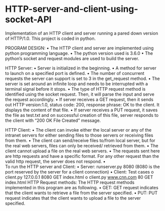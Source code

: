# HTTP-server-and-client-using-socket-API
 Implementation of an HTTP client and server running a pared down version of HTTP/1.0. This project is coded in python.


PROGRAM DESIGN:
•	The HTTP client and server are implemented using python programming language. 
•	The python version used is 3.6.0
•	The python’s socket and request modules are used to build the server.

HTTP Server:
•	Server is initialized in the beginning.
•	A method for server to launch on a specified port is defined.
•	The number of concurrent requests the server can support is set to 3 in the get_request method.
•	The server is set around an infinite loop and needs to be interrupted with a terminal signal before it stops.
•	The type of HTTP request method is identified using the socket request. Then, it will parse the input and serve the request accordingly.
•	If server receives a GET request, then it sends out HTTP version:1.0, status code: 200, response phrase: OK to the client. It displays the content of that file.
•	If server receives a PUT request, it saves the file as test.txt and on successful creation of this file, server responds to the client with “200 OK File Created” message.

HTTP Client: 
•	The client can invoke either the local server or any of the intranet servers for either sending files to those servers or receiving files from them. 
•	The client can send/receive files to/from local server, but for the real web servers, files can only be received/ retrieved from them. 
•	The client cannot upload a file on the real web servers.
•	The requests sent here are http requests and have a specific format. For any other request than the valid http request, the server does not respond. 
•	
To run the HTTP server and Client:
•	Server: runserver.py 8080   (8080 is the port reserved by the server for a client connection)
•	Client: Test cases
o	client.py 127.0.0.1 8080 GET index.html
o	client.py www.cnn.com 80 GET index.html
HTTP Request methods: The HTTP request methods implemented in this program are as following.
•	GET: GET request indicates that the client wants to retrieve a file from the server specified. 
•	PUT: PUT request indicates that the client wants to upload a file to the server specified. 

